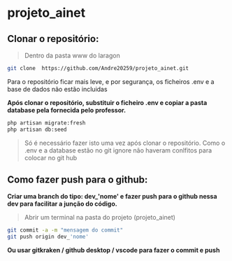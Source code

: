 # projeto_ainet

## Clonar o repositório:

> Dentro da pasta www do laragon

```bash
git clone  https://github.com/Andre20259/projeto_ainet.git
```

Para o repositório ficar mais leve, e por segurança, os ficheiros .env e a base de dados não estão incluidas

**Após clonar o repositório, substituir o ficheiro .env e copiar a pasta database pela fornecida pelo professor.**

```bash
php artisan migrate:fresh
php artisan db:seed
```

> Só é necessário fazer isto uma vez após clonar o repositório. Como o .env e a database estão no git ignore não haveram conlfitos para colocar no git hub


## Como fazer push para o github:

**Criar uma branch do tipo: dev_'nome' e fazer push para o github nessa dev para facilitar a junção do código.**

> Abrir um terminal na pasta do projeto (projeto_ainet)

```bash
git commit -a -m "mensagem do commit"
git push origin dev_'nome'
```

**Ou usar gitkraken / github desktop / vscode para fazer o commit e push**

